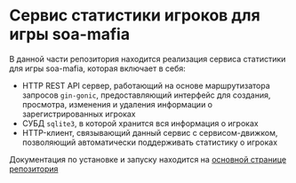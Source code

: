 # Сервис статистики игроков для игры soa-mafia

В данной части репозитория находится реализация сервиса статистики для игры soa-mafia, которая включает в себя:
- HTTP REST API сервер, работающий на основе маршрутизатора запросов `gin-gonic`, предоставляющий интерфейс для создания, просмотра, изменения и удаления информации о зарегистрированных игроках
- СУБД `sqlite3`, в которой хранится вся информация о игроках
- HTTP-клиент, связывающий данный сервис с сервисом-движком, позволяющий автоматически поддерживать статистику о игроках

Документация по установке и запуску находится на [основной странице репозитория](https://github.com/fdr896/soa-mafia)
